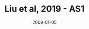 ---
title: Liu et al, 2019 - AS1
image: https://www.cycif.org/assets/img/liu-lin-2019/AS1.jpg
date: '2009-01-05'
minerva_link: https://www.cycif.org/data/liu-lin-2019/AS1.html
info_link: https://www.cycif.org/data/liu-lin-2019/index.html
show_page_link: false
---